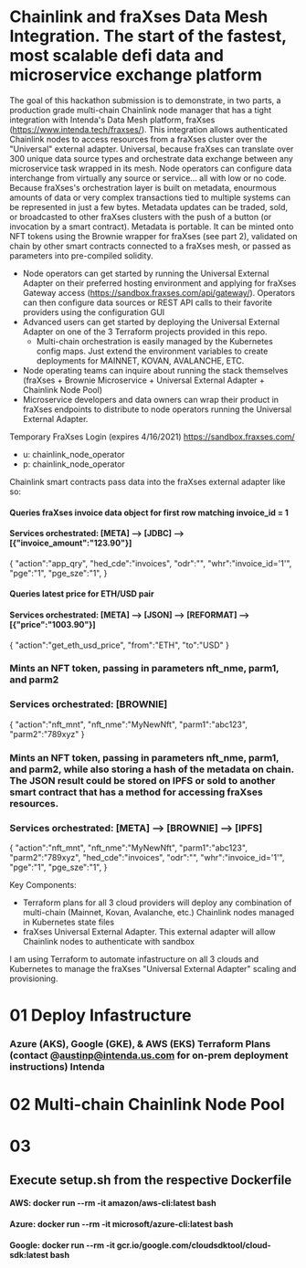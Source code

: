# Chainlink and fraXses Data Mesh Integration. The start of the fastest, most scalable defi data and microservice exchange platform

The goal of this hackathon submission is to demonstrate, in two parts, a production grade multi-chain Chainlink node manager that has a tight integration with Intenda's Data Mesh platform, fraXses (https://www.intenda.tech/fraxses/). This integration allows authenticated Chainlink nodes to access resources from a fraXses cluster over the "Universal" external adapter. Universal, because fraXses can translate over 300 unique data source types and orchestrate data exchange between any microservice task wrapped in its mesh. Node operators can configure data interchange from virtually any source or service... all with low or no code. Because fraXses's orchestration layer is built on metadata, enourmous amounts of data or very complex transactions tied to multiple systems can be represented in just a few bytes. Metadata updates can be traded, sold, or broadcasted to other fraXses clusters with the push of a button (or invocation by a smart contract). Metadata is portable. It can be minted onto NFT tokens using the Brownie wrapper for fraXses (see part 2), validated on chain by other smart contracts connected to a fraXses mesh, or passed as parameters into pre-compiled solidity.

- Node operators can get started by running the Universal External Adapter on their preferred hosting environment and applying for fraXses Gateway access (https://sandbox.fraxses.com/api/gateway/). Operators can then configure data sources or REST API calls to their favorite providers using the configuration GUI
- Advanced users can get started by deploying the Universal External Adapter on one of the 3 Terraform projects provided in this repo.  
  - Multi-chain orchestration is easily managed by the Kubernetes config maps. Just extend the environment variables to create deployments for MAINNET, KOVAN, AVALANCHE, ETC.
- Node operating teams can inquire about running the stack themselves (fraXses + Brownie Microservice + Universal External Adapter + Chainlink Node Pool)
- Microservice developers and data owners can wrap their product in fraXses endpoints to distribute to node operators running the Universal External Adapter.

Temporary FraXses Login (expires 4/16/2021) 
https://sandbox.fraxses.com/
- u: chainlink_node_operator
- p: chainlink_node_operator

Chainlink smart contracts pass data into the fraXses external adapter like so:

#### Queries fraXses invoice data object for first row matching invoice_id = 1
#### Services orchestrated: [META] --> [JDBC] --> [{"invoice_amount":"123.90"}]
{
  "action":"app_qry",
  "hed_cde":"invoices",
  "odr":"",
  "whr":"invoice_id='1'",
  "pge":"1",
  "pge_sze":"1",
}

#### Queries latest price for ETH/USD pair
#### Services orchestrated: [META] --> [JSON] --> [REFORMAT] --> [{"price":"1003.90"}]
{
  "action":"get_eth_usd_price",
  "from":"ETH",
  "to":"USD"
}

### Mints an NFT token, passing in parameters nft_nme, parm1, and parm2
### Services orchestrated: [BROWNIE] 
{
  "action":"nft_mnt",
  "nft_nme":"MyNewNft",
  "parm1":"abc123",
  "parm2":"789xyz"
}

### Mints an NFT token, passing in parameters nft_nme, parm1, and parm2, while also storing a hash of the metadata on chain. The JSON result could be stored on IPFS or sold to another smart contract that has a method for accessing fraXses resources.
### Services orchestrated: [META] --> [BROWNIE] --> [IPFS]
{
  "action":"nft_mnt",
  "nft_nme":"MyNewNft",
  "parm1":"abc123",
  "parm2":"789xyz",
  "hed_cde":"invoices",
  "odr":"",
  "whr":"invoice_id='1'",
  "pge":"1",
  "pge_sze":"1",
}


Key Components:
- Terraform plans for all 3 cloud providers will deploy any combination of multi-chain (Mainnet, Kovan, Avalanche, etc.) Chainlink nodes managed in Kubernetes state files
- fraXses Universal External Adapter. This external adapter will allow Chainlink nodes to authenticate with sandbox

I am using Terraform to automate infastructure on all 3 clouds and Kubernetes to manage the fraXses "Universal External Adapter" scaling and provisioning. 

# 01 Deploy Infastructure 
### Azure (AKS), Google (GKE), & AWS (EKS) Terraform Plans (contact @austinp@intenda.us.com for on-prem deployment instructions) Intenda 
# 02 Multi-chain Chainlink Node Pool
# 03 


## Execute setup.sh from the respective Dockerfile 
#### AWS: docker run --rm -it amazon/aws-cli:latest bash
#### Azure: docker run --rm -it microsoft/azure-cli:latest bash
#### Google: docker run --rm -it gcr.io/google.com/cloudsdktool/cloud-sdk:latest bash
